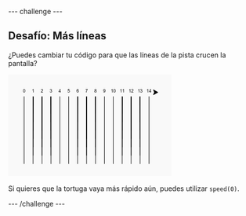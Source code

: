 --- challenge ---

## Desafío: Más líneas

¿Puedes cambiar tu código para que las líneas de la pista crucen la pantalla?

![captura de pantalla](images/race-challenge1.png)

Si quieres que la tortuga vaya más rápido aún, puedes utilizar `speed(0)`.

--- /challenge ---
